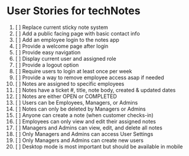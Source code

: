 # User Stories for techNotes

1. [ ] Replace current sticky note system
2. [ ] Add a public facing page with basic contact info
3. [ ] Add an employee login to the notes app
4. [ ] Provide a welcome page after login
5. [ ] Provide easy navigation
6. [ ] Display current user and assigned role
7. [ ] Provide a logout option
8. [ ] Require users to login at least once per week
9. [ ] Provide a way to remove employee access asap if needed
11. [ ] Notes are assigned to specific employees
12. [ ] Notes have a ticket #, title, note body, created & updated dates
13. [ ] Notes are either OPEN or COMPLETED
14. [ ] Users can be Employees, Managers, or Admins
15. [ ] Notes can only be deleted by Managers or Admins
16. [ ] Anyone can create a note (when customer checks-in)
17. [ ] Employees can only view and edit their assigned notes
18. [ ] Managers and Admins can view, edit, and delete all notes
19. [ ] Only Managers and Admins can access User Settings
20. [ ] Only Managers and Admins can create new users
21. [ ] Desktop mode is most important but should be available in mobile

